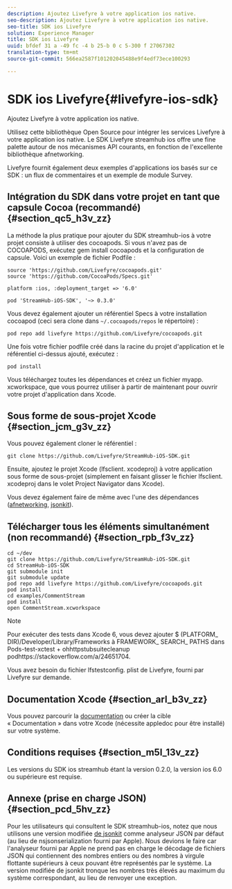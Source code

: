 ```yaml
---
description: Ajoutez Livefyre à votre application ios native.
seo-description: Ajoutez Livefyre à votre application ios native.
seo-title: SDK ios Livefyre
solution: Experience Manager
title: SDK ios Livefyre
uuid: bfdef 31 a -49 fc -4 b 25-b 0 c 5-300 f 27067302
translation-type: tm+mt
source-git-commit: 566ea2587f101202045488e9f4edf73ece100293

---
```



# SDK ios Livefyre{#livefyre-ios-sdk}

Ajoutez Livefyre à votre application ios native.

Utilisez cette bibliothèque Open Source pour intégrer les services Livefyre à votre application ios native. Le SDK Livefyre streamhub ios offre une fine palette autour de nos mécanismes API courants, en fonction de l'excellente bibliothèque afnetworking.

Livefyre fournit également deux exemples d'applications ios basés sur ce SDK : un flux de commentaires et un exemple de module Survey.

## Intégration du SDK dans votre projet en tant que capsule Cocoa (recommandé) {#section_qc5_h3v_zz}

La méthode la plus pratique pour ajouter du SDK streamhub-ios à votre projet consiste à utiliser des cocoapods. Si vous n'avez pas de COCOAPODS, exécutez gem install cocoapods et la configuration de capsule. Voici un exemple de fichier Podfile :

```
source 'https://github.com/Livefyre/cocoapods.git' 
source 'https://github.com/CocoaPods/Specs.git' 
  
platform :ios, :deployment_target => '6.0' 
  
pod 'StreamHub-iOS-SDK', '~> 0.3.0'
```

Vous devez également ajouter un référentiel Specs à votre installation cocoapod (ceci sera clone dans `~/.cocoapods/repos` le répertoire) :

```
pod repo add livefyre https://github.com/Livefyre/cocoapods.git
```

Une fois votre fichier podfile créé dans la racine du projet d'application et le référentiel ci-dessus ajouté, exécutez :

```
pod install
```

Vous téléchargez toutes les dépendances et créez un fichier myapp. xcworkspace, que vous pourrez utiliser à partir de maintenant pour ouvrir votre projet d'application dans Xcode.

## Sous forme de sous-projet Xcode {#section_jcm_g3v_zz}

Vous pouvez également cloner le référentiel :

```
git clone https://github.com/Livefyre/StreamHub-iOS-SDK.git 
```

Ensuite, ajoutez le projet Xcode (lfsclient. xcodeproj) à votre application sous forme de sous-projet (simplement en faisant glisser le fichier lfsclient. xcodeproj dans le volet Project Navigator dans Xcode).

Vous devez également faire de même avec l'une des dépendances ([afnetworking](https://github.com/AFNetworking/AFNetworking), [jsonkit](https://github.com/escherba/JSONKit)).

## Télécharger tous les éléments simultanément (non recommandé) {#section_rpb_f3v_zz}

```
cd ~/dev 
git clone https://github.com/Livefyre/StreamHub-iOS-SDK.git 
cd StreamHub-iOS-SDK 
git submodule init 
git submodule update 
pod repo add livefyre https://github.com/Livefyre/cocoapods.git 
pod install 
cd examples/CommentStream 
pod install 
open CommentStream.xcworkspace
```

>[!NOTE]
>
>Pour exécuter des tests dans Xcode 6, vous devez ajouter $ (PLATFORM_ DIR)/Developer/Library/Frameworks à FRAMEWORK_ SEARCH_ PATHS dans Pods-test-xctest + ohhttpstubsuitecleanup podhttps://stackoverflow.com/a/24651704[](https://stackoverflow.com/a/24651704).

Vous avez besoin du fichier lfstestconfig. plist de Livefyre, fourni par Livefyre sur demande.

## Documentation Xcode {#section_arl_b3v_zz}

Vous pouvez parcourir la [documentation](https://livefyre.github.com/StreamHub-iOS-SDK/) ou créer la cible « Documentation » dans votre Xcode (nécessite appledoc pour être installé) sur votre système.

## Conditions requises {#section_m5l_13v_zz}

Les versions du SDK ios streamhub étant la version 0.2.0, la version ios 6.0 ou supérieure est requise.

## Annexe (prise en charge JSON) {#section_pcd_5hv_zz}

Pour les utilisateurs qui consultent le SDK streamhub-ios, notez que nous utilisons une version modifiée [de jsonkit](https://github.com/escherba/JSONKit) comme analyseur JSON par défaut (au lieu de nsjsonserialization fourni par Apple). Nous devions le faire car l'analyseur fourni par Apple ne prend pas en charge le décodage de fichiers JSON qui contiennent des nombres entiers ou des nombres à virgule flottante supérieurs à ceux pouvant être représentés par le système. La version modifiée de jsonkit tronque les nombres très élevés au maximum du système correspondant, au lieu de renvoyer une exception.
